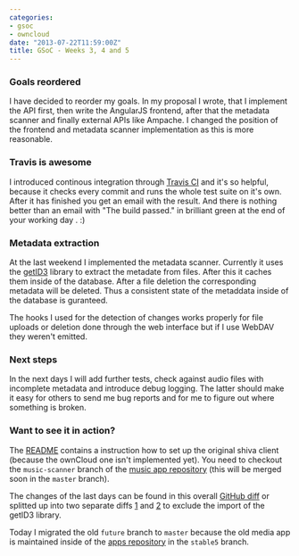 ```yaml
---
categories:
- gsoc
- owncloud
date: "2013-07-22T11:59:00Z"
title: GSoC - Weeks 3, 4 and 5
---
```


### Goals reordered

I have decided to reorder my goals. In my proposal I wrote, that I implement
the API first, then write the AngularJS frontend, after that the metadata
scanner and finally external APIs like Ampache. I changed the position of the
frontend and metadata scanner implementation as this is more reasonable.

### Travis is awesome

I introduced continous integration through [Travis CI](https://travis-ci.org) and it's so helpful,
because it checks every commit and runs the whole test suite on it's own.
After it has finished you get an email with the result. And there is nothing
better than an email with "The build passed." in brilliant green at the end of
your working day . :)

### Metadata extraction

At the last weekend I implemented the metadata scanner. Currently it uses the
[getID3](https://github.com/JamesHeinrich/getID3) library to extract the metadate from files. After this it caches
them inside of the database. After a file deletion the corresponding metadata
will be deleted. Thus a consistent state of the metaddata inside of the
database is guranteed.

The hooks I used for the detection of changes works properly for file uploads
or deletion done through the web interface but if I use WebDAV they weren't
emitted.

### Next steps

In the next days I will add further tests, check against audio files with
incomplete metadata and introduce debug logging. The latter should make it
easy for others to send me bug reports and for me to figure out where
something is broken.

### Want to see it in action?

The [README](https://github.com/owncloud/music/blob/master/README.md) contains a instruction how to set up the original shiva client
(because the ownCloud one isn't implemented yet). You need to checkout the
`music-scanner` branch of the [music app repository](https://github.com/owncloud/music) (this will be
merged soon in the `master` branch).

The changes of the last days can be found in this overall [GitHub diff](https://github.com/owncloud/music/compare/7d25859e500dec7c442bf464c1a856467fd31ab1...fab5b57f331aaa6ca0dd7775da52f2a7c77006c3) or
splitted up into two separate diffs [1](https://github.com/owncloud/music/compare/7d25859e500dec7c442bf464c1a856467fd31ab1...daca8eda4183867dd2dc3b75b043fc68793f3ee2) and [2](https://github.com/owncloud/music/compare/0abfbf00ba69330b2fdd85f0844ec8e551fe4869...fab5b57f331aaa6ca0dd7775da52f2a7c77006c3) to exclude the import of
the getID3 library.

Today I migrated the old `future` branch to `master` because the old media app
is maintained inside of the [apps repository](https://github.com/owncloud/apps) in the `stable5` branch.
